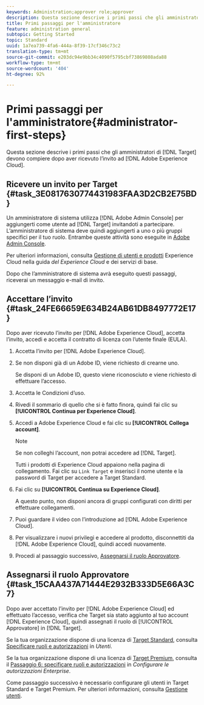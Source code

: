 ```yaml
---
keywords: Administration;approver role;approver
description: Questa sezione descrive i primi passi che gli amministratori di Adobe Target devono compiere dopo aver ricevuto l’invito ad Adobe Experience Cloud.
title: Primi passaggi per l'amministratore
feature: administration general
subtopic: Getting Started
topic: Standard
uuid: 1a7ea739-4fa6-444a-8f39-17cf346c73c2
translation-type: tm+mt
source-git-commit: e203dc94e9bb34c4090f5795cbf73869808ada88
workflow-type: tm+mt
source-wordcount: '404'
ht-degree: 92%

---
```



# Primi passaggi per l&#39;amministratore{#administrator-first-steps}

Questa sezione descrive i primi passi che gli amministratori di [!DNL Target] devono compiere dopo aver ricevuto l’invito ad [!DNL Adobe Experience Cloud].

## Ricevere un invito per Target {#task_3E0817630774431983FAA3D2CB2E75BD}

Un amministratore di sistema utilizza [!DNL Adobe Admin Console] per aggiungerti come utente ad [!DNL Target] invitandoti a partecipare. L’amministratore di sistema deve quindi aggiungerti a uno o più gruppi specifici per il tuo ruolo. Entrambe queste attività sono eseguite in [Adobe Admin Console](https://adminconsole.adobe.com).

Per ulteriori informazioni, consulta [Gestione di utenti e prodotti](https://docs.adobe.com/content/help/en/core-services/interface/manage-users-and-products/admin-getting-started.html)  Experience Cloud nella guida *del Experience Cloud* e dei servizi di base.

Dopo che l’amministratore di sistema avrà eseguito questi passaggi, riceverai un messaggio e-mail di invito.

## Accettare l’invito {#task_24FE66659E634B24AB61DB8497772E17}

Dopo aver ricevuto l’invito per [!DNL Adobe Experience Cloud], accetta l’invito, accedi e accetta il contratto di licenza con l’utente finale (EULA).

1. Accetta l’invito per [!DNL Adobe Experience Cloud].
1. Se non disponi già di un Adobe ID, viene richiesto di crearne uno.

   Se disponi di un Adobe ID, questo viene riconosciuto e viene richiesto di effettuare l’accesso.
1. Accetta le Condizioni d’uso.
1. Rivedi il sommario di quello che si è fatto finora, quindi fai clic su **[!UICONTROL Continua per Experience Cloud]**.
1. Accedi a Adobe Experience Cloud e fai clic su **[!UICONTROL Collega account]**.

   >[!NOTE]
   >
   >Se non colleghi l’account, non potrai accedere ad [!DNL Target].

   Tutti i prodotti di Experience Cloud appaiono nella pagina di collegamento. Fai clic su `Link Target` e inserisci il nome utente e la password di Target per accedere a Target Standard.
1. Fai clic su **[!UICONTROL Continua su Experience Cloud]**.

   A questo punto, non disponi ancora di gruppi configurati con diritti per effettuare collegamenti.
1. Puoi guardare il video con l’introduzione ad [!DNL Adobe Experience Cloud].
1. Per visualizzare i nuovi privilegi e accedere al prodotto, disconnettiti da [!DNL Adobe Experience Cloud], quindi accedi nuovamente.
1. Procedi al passaggio successivo, [Assegnarsi il ruolo Approvatore](../administrating-target/start-target.md#task_15CAA437A71444E2932B333D5E66A3C7).

## Assegnarsi il ruolo Approvatore {#task_15CAA437A71444E2932B333D5E66A3C7}

Dopo aver accettato l’invito per [!DNL Adobe Experience Cloud] ed effettuato l’accesso, verifica che Target sia stato aggiunto al tuo account [!DNL Experience Cloud], quindi assegnati il ruolo di [!UICONTROL Approvatore] in [!DNL Target].

Se la tua organizzazione dispone di una licenza di [Target Standard](/help/c-intro/intro.md#section_ACD5EFF17AAB4E979CBEFA0145CCD905), consulta [Specificare ruoli e autorizzazioni](/help/administrating-target/c-user-management/c-user-management/user-management.md#roles-permissions) in *Utenti*.

Se la tua organizzazione dispone di una licenza di [Target Premium](/help/c-intro/intro.md#premium), consulta il [Passaggio 6: specificare ruoli e autorizzazioni](/help/administrating-target/c-user-management/property-channel/properties-overview.md#section_8C425E43E5DD4111BBFC734A2B7ABC80) in *Configurare le autorizzazioni Enterprise*.

Come passaggio successivo è necessario configurare gli utenti in Target Standard e Target Premium. Per ulteriori informazioni, consulta [Gestione utenti](/help/administrating-target/c-user-management/user-management.md).